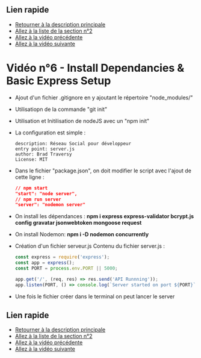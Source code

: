 ## Lien rapide

-   [Retourner à la description principale](../../README.md)
-   [Allez à la liste de la section n°2](../section_2/section_2.md)
-   [Allez à la vidéo précédente](./video_5.md)
-   [Allez à la vidéo suivante](./video_7.md)

# Vidéo n°6 - Install Dependancies & Basic Express Setup

-   Ajout d'un fichier .gitignore en y ajoutant le répertoire "node_modules/"
-   Utilisatiopn de la commande "git init"
-   Utilisation et Initilisation de nodeJS avec un "npm init"
-   La configuration est simple :

    ```
    description: Réseau Social pour développeur
    entry point: server.js
    author: Brad Traversy
    License: MIT
    ```

-   Dans le fichier "package.json", on doit modifier le script avec l'ajout de cette ligne :

    ```json
    // npm start
    "start": "node server",
    // npm run server
    "server": "nodemon server"
    ```

-   On install les dépendances : **npm i express express-validator bcrypt.js config gravatar jsonwebtoken mongoose request**
-   On install Nodemon: **npm i -D nodemon concurrently**

-   Création d'un fichier serveur.js
    Contenu du fichier server.js :

    ```js
    const express = require('express');
    const app = express();
    const PORT = process.env.PORT || 5000;

    app.get('/', (req, res) => res.send('API Runnning'));
    app.listen(PORT, () => console.log(`Server started on port ${PORT}`));
    ```

-   Une fois le fichier créer dans le terminal on peut lancer le server

## Lien rapide

-   [Retourner à la description principale](../../README.md)
-   [Allez à la liste de la section n°2](../section_2/section_2.md)
-   [Allez à la vidéo précédente](./video_5.md)
-   [Allez à la vidéo suivante](./video_7.md)
